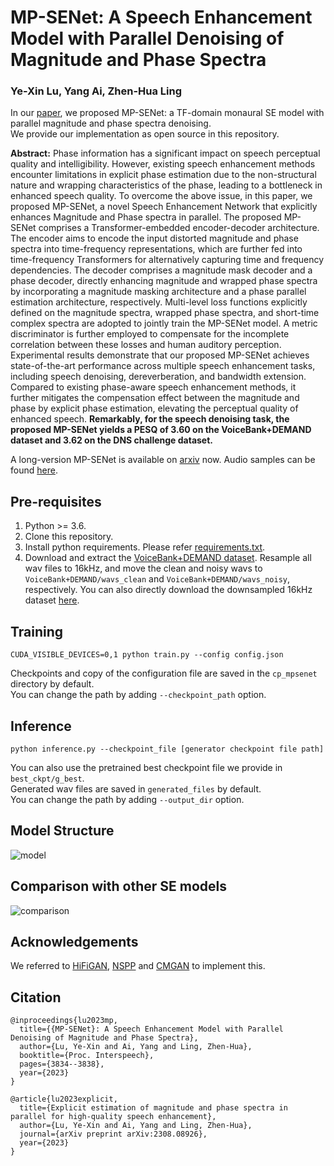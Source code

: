 # MP-SENet: A Speech Enhancement Model with Parallel Denoising of Magnitude and Phase Spectra
### Ye-Xin Lu, Yang Ai, Zhen-Hua Ling
In our [paper](https://arxiv.org/abs/2305.13686), we proposed MP-SENet: a TF-domain monaural SE model with parallel magnitude and phase spectra denoising.<br>
We provide our implementation as open source in this repository.

**Abstract:** 
Phase information has a significant impact on speech perceptual quality and intelligibility.
However, existing speech enhancement methods encounter limitations in explicit phase estimation due to the non-structural nature and wrapping characteristics of the phase, leading to a bottleneck in enhanced speech quality.
To overcome the above issue, in this paper, we proposed MP-SENet, a novel Speech Enhancement Network that explicitly enhances Magnitude and Phase spectra in parallel.
The proposed MP-SENet comprises a Transformer-embedded encoder-decoder architecture.
The encoder aims to encode the input distorted magnitude and phase spectra into time-frequency representations, which are further fed into time-frequency Transformers for alternatively capturing time and frequency dependencies.
The decoder comprises a magnitude mask decoder and a phase decoder, directly enhancing magnitude and wrapped phase spectra by incorporating a magnitude masking architecture and a phase parallel estimation architecture, respectively. 
Multi-level loss functions explicitly defined on the magnitude spectra, wrapped phase spectra, and short-time complex spectra are adopted to jointly train the MP-SENet model. 
A metric discriminator is further employed to compensate for the incomplete correlation between these losses and human auditory perception.
Experimental results demonstrate that our proposed MP-SENet achieves state-of-the-art performance across multiple speech enhancement tasks, including speech denoising, dereverberation, and bandwidth extension.
Compared to existing phase-aware speech enhancement methods, it further mitigates the compensation effect between the magnitude and phase by explicit phase estimation, elevating the perceptual quality of enhanced speech.
**Remarkably, for the speech denoising task, the proposed MP-SENet yields a PESQ of 3.60 on the VoiceBank+DEMAND dataset and 3.62 on the DNS challenge dataset.**

A long-version MP-SENet is available on [arxiv](https://arxiv.org/abs/2308.08926) now.
Audio samples can be found [here](http://yxlu-0102.github.io/MP-SENet).

## Pre-requisites
1. Python >= 3.6.
2. Clone this repository.
3. Install python requirements. Please refer [requirements.txt](https://github.com/yxlu-0102/MP-SENet/blob/main/requirements.txt).
4. Download and extract the [VoiceBank+DEMAND dataset](https://datashare.ed.ac.uk/handle/10283/1942). Resample all wav files to 16kHz, and move the clean and noisy wavs to `VoiceBank+DEMAND/wavs_clean` and `VoiceBank+DEMAND/wavs_noisy`, respectively. You can also directly download the downsampled 16kHz dataset [here](https://drive.google.com/drive/folders/19I_thf6F396y5gZxLTxYIojZXC0Ywm8l).

## Training
```
CUDA_VISIBLE_DEVICES=0,1 python train.py --config config.json
```
Checkpoints and copy of the configuration file are saved in the `cp_mpsenet` directory by default.<br>
You can change the path by adding `--checkpoint_path` option.

## Inference
```
python inference.py --checkpoint_file [generator checkpoint file path]
```
You can also use the pretrained best checkpoint file we provide in `best_ckpt/g_best`.<br>
Generated wav files are saved in `generated_files` by default.<br>
You can change the path by adding `--output_dir` option.

## Model Structure
![model](Figures/model_short_version.png)

## Comparison with other SE models
![comparison](Figures/table_short_version.png)

## Acknowledgements
We referred to [HiFiGAN](https://github.com/jik876/hifi-gan), [NSPP](https://github.com/YangAi520/NSPP) 
and [CMGAN](https://github.com/ruizhecao96/CMGAN) to implement this.

## Citation
```
@inproceedings{lu2023mp,
  title={{MP-SENet}: A Speech Enhancement Model with Parallel Denoising of Magnitude and Phase Spectra},
  author={Lu, Ye-Xin and Ai, Yang and Ling, Zhen-Hua},
  booktitle={Proc. Interspeech},
  pages={3834--3838},
  year={2023}
}

@article{lu2023explicit,
  title={Explicit estimation of magnitude and phase spectra in parallel for high-quality speech enhancement},
  author={Lu, Ye-Xin and Ai, Yang and Ling, Zhen-Hua},
  journal={arXiv preprint arXiv:2308.08926},
  year={2023}
}
```
